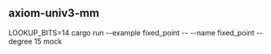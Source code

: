 ## axiom-univ3-mm

LOOKUP_BITS=14 cargo run --example fixed_point -- --name fixed_point --degree 15 mock
